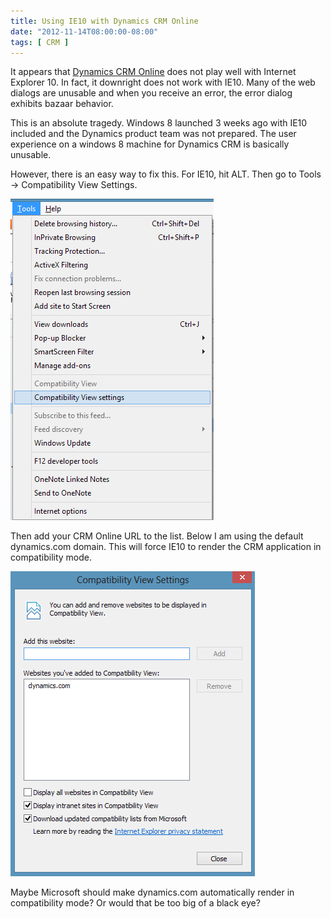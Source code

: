 ```yaml
---
title: Using IE10 with Dynamics CRM Online
date: "2012-11-14T08:00:00-08:00"
tags: [ CRM ]
---
```


It appears that [Dynamics CRM Online](http://crm.dynamics.com) does not play well with Internet Explorer 10. In fact, it downright does not work with IE10. Many of the web dialogs are unusable and when you receive an error, the error dialog exhibits bazaar behavior.

This is an absolute tragedy. Windows 8 launched 3 weeks ago with IE10 included and the Dynamics product team was not prepared. The user experience on a windows 8 machine for Dynamics CRM is basically unusable.

However, there is an easy way to fix this. For IE10, hit ALT. Then go to Tools -> Compatibility View Settings. 

<div class="vinette">
<img src="/images/ie10_1.png" width="325" height="514" />
</div>

Then add your CRM Online URL to the list. Below I am using the default dynamics.com domain. This will force IE10 to render the CRM application in compatibility mode.

<div class="vinette">
<img src="/images/ie10_2.png" width="391" height="488" />
</div>

Maybe Microsoft should make dynamics.com automatically render in compatibility mode? Or would that be too big of a black eye?

